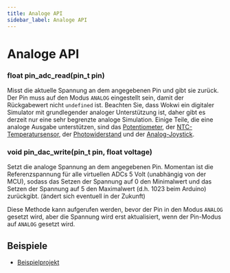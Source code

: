 ```yaml
---
title: Analoge API
sidebar_label: Analoge API
---
```


# Analoge API

### float pin_adc_read(pin_t pin)

Misst die aktuelle Spannung an dem angegebenen Pin und gibt sie zurück. Der Pin muss auf den Modus `ANALOG` eingestellt sein, damit der Rückgabewert nicht `undefined` ist. Beachten Sie, dass Wokwi ein digitaler Simulator mit grundlegender analoger Unterstützung ist, daher gibt es derzeit nur eine sehr begrenzte analoge Simulation. Einige Teile, die eine analoge Ausgabe unterstützen, sind das [Potentiometer](../parts/wokwi-slide-potentiometer), der [NTC-Temperatursensor](../parts/wokwi-ntc-temperature-sensor), der [Photowiderstand](../parts/wokwi-photoresistor-sensor) und der [Analog-Joystick](../parts/wokwi-analog-joystick).


### void pin_dac_write(pin_t pin, float voltage)

Setzt die analoge Spannung an dem angegebenen Pin. Momentan ist die Referenzspannung für alle virtuellen ADCs 5 Volt (unabhängig von der MCU), sodass das Setzen der Spannung auf 0 den Minimalwert und das Setzen der Spannung auf 5 den Maximalwert (d.h. 1023 beim Arduino) zurückgibt. (ändert sich eventuell in der Zukunft)

Diese Methode kann aufgerufen werden, bevor der Pin in den Modus `ANALOG` gesetzt wird, aber die Spannung wird erst aktualisiert, wenn der Pin-Modus auf `ANALOG` gesetzt wird.

## Beispiele

- [Beispielprojekt](https://wokwi.com/projects/330112801381024338)

